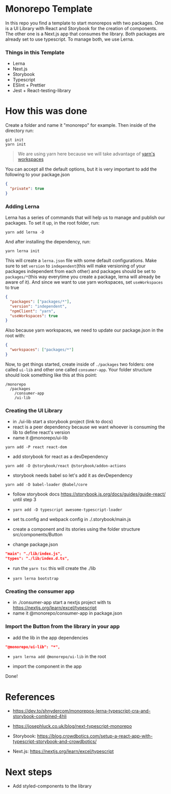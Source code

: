 # Monorepo Template

In this repo you find a template to start monorepos with two packages. One is a UI Library with React and Storybook for the creation of components. The other one is a Next.js app that consumes the library. Both packages are already set to use typescript. To manage both, we use Lerna.

### Things in this Template

- Lerna
- Next.js
- Storybook
- Typescript
- ESlint + Prettier
- Jest + React-testing-library

# How this was done

Create a folder and name it "monorepo" for example. Then inside of the directory run:

```
git init
yarn init
```

> We are using yarn here because we will take advantage of [yarn's workspaces](https://classic.yarnpkg.com/en/docs/workspaces/)

You can accept all the default options, but it is very important to add the following to your package.json

```json
{
  "private": true
}
```

### Adding Lerna

Lerna has a series of commands that will help us to manage and publish our packages.
To set it up, in the root folder, run:

```
yarn add lerna -D
```

And after installing the dependency, run:

```
yarn lerna init
```

This will create a `lerna.json` file with some default configurations. Make sure to set `version` to `independent`(this will make versioning of your packages independent from each other) and packages should be set to `packages/*`(this way everytime you create a package, lerna will already be aware of it). And since we want to use yarn workspaces, set `useWorkspaces` to true

```json
{
  "packages": ["packages/*"],
  "version": "independent",
  "npmClient": "yarn",
  "useWorkspaces": true
}
```

Also because yarn workspaces, we need to update our package.json in the root with:

```json
{
  "workspaces": ["packages/*"]
}
```

Now, to get things started, create inside of `./packages` two folders: one called `ui-lib` and other one called `consumer-app`. Your folder structure should look something like this at this point:

```
/monorepo
  /packages
    /consumer-app
    /ui-lib
```

### Creating the UI Library

- in ./ui-lib start a storybook project (link to docs)
- react is a peer dependency because we want whoever is consuming the lib to define react's version
- name it @monorepo/ui-lib

```
yarn add -P react react-dom
```

- add storybook for react as a devDependency

```
yarn add -D @storybook/react @storybook/addon-actions
```

- storybook needs babel so let's add it as devDependency

```
yarn add -D babel-loader @babel/core
```

- follow storybook docs https://storybook.js.org/docs/guides/guide-react/ until step 3

- `yarn add -D typescript awesome-typescript-loader`

- set ts.config and webpack config in ./.storybook/main.js

- create a component and its stories using the folder structure src/components/Button

- change package.json

```json
"main": "./lib/index.js",
"types": "./lib/index.d.ts",
```

- run the `yarn tsc` this will create the ./lib

- `yarn lerna bootstrap`

### Creating the consumer app

- in ./consumer-app start a nextjs project with ts https://nextjs.org/learn/excel/typescript
- name it @monorepo/consumer-app in package.json

### Import the Button from the library in your app

- add the lib in the app dependencies

```json
"@monorepo/ui-lib": "*",
```

- `yarn lerna add @monorepo/ui-lib` in the root

- import the component in the app

Done!

# References

- https://dev.to/shnydercom/monorepos-lerna-typescript-cra-and-storybook-combined-4hli
- https://josephluck.co.uk/blog/next-typescript-monorepo

- Storybook: https://blog.crowdbotics.com/setup-a-react-app-with-typescript-storybook-and-crowdbotics/
- Next.js: https://nextjs.org/learn/excel/typescript

# Next steps

- Add styled-components to the library

